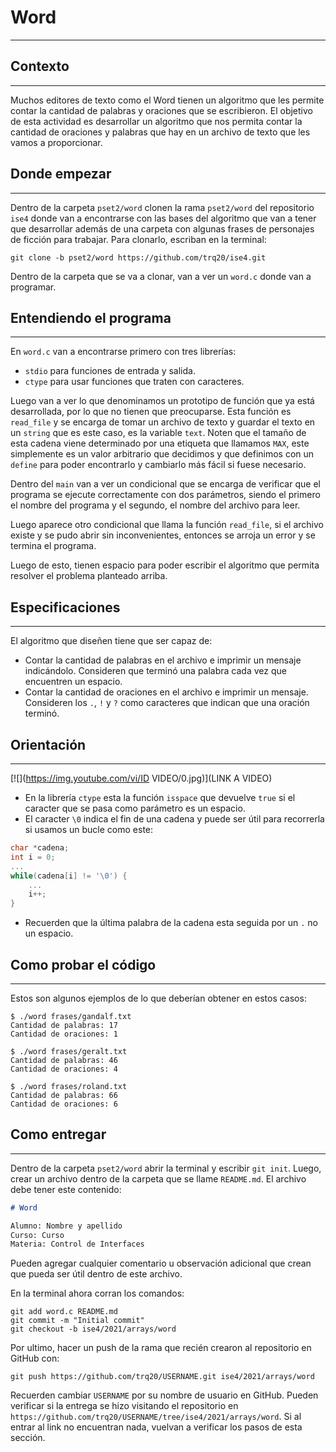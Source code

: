 # Word
---
## Contexto

---

Muchos editores de texto como el Word tienen un algoritmo que les permite contar la cantidad de palabras y oraciones que se escribieron. El objetivo de esta actividad es desarrollar un algoritmo que nos permita contar la cantidad de oraciones y palabras que hay en un archivo de texto que les vamos a proporcionar.



## Donde empezar

---

Dentro de la carpeta `pset2/word` clonen la rama `pset2/word` del repositorio `ise4` donde van a encontrarse con las bases del algoritmo que van a tener que desarrollar además de una carpeta con algunas frases de personajes de ficción para trabajar. Para clonarlo, escriban en la terminal:

```
git clone -b pset2/word https://github.com/trq20/ise4.git
```

Dentro de la carpeta que se va a clonar, van a ver un `word.c` donde van a programar.



## Entendiendo el programa

---

En `word.c` van a encontrarse primero con tres librerías:

- `stdio` para funciones de entrada y salida.
- `ctype` para usar funciones que traten con caracteres.

Luego van a ver lo que denominamos un prototipo de función que ya está desarrollada, por lo que no tienen que preocuparse. Esta función es `read_file` y se encarga de tomar un archivo de texto y guardar el texto en un `string` que es este caso, es la variable `text`. Noten que el tamaño de esta cadena viene determinado por una etiqueta que llamamos `MAX`, este simplemente es un valor arbitrario que decidimos y que definimos con un `define` para poder encontrarlo y cambiarlo más fácil si fuese necesario.

Dentro del `main` van a ver un condicional que se encarga de verificar que el programa se ejecute correctamente con dos parámetros, siendo el primero el nombre del programa y el segundo, el nombre del archivo para leer.

Luego aparece otro condicional que llama la función `read_file`, si el archivo existe y se pudo abrir sin inconvenientes, entonces se arroja un error y se termina el programa.

Luego de esto, tienen espacio para poder escribir el algoritmo que permita resolver el problema planteado arriba.



## Especificaciones

---

El algoritmo que diseñen tiene que ser capaz de:

- Contar la cantidad de palabras en el archivo e imprimir un mensaje indicándolo. Consideren que terminó una palabra cada vez que encuentren un espacio.
- Contar la cantidad de oraciones en el archivo e imprimir un mensaje. Consideren los `.`, `!` y `?` como caracteres que indican que una oración terminó.



## Orientación

---

[![](https://img.youtube.com/vi/ID VIDEO/0.jpg)](LINK A VIDEO)

- En la librería `ctype` esta la función `isspace` que devuelve `true` si el caracter que se pasa como parámetro es un espacio.
- El caracter `\0` indica el fin de una cadena y puede ser útil para recorrerla si usamos un bucle como este:

```c
char *cadena;
int i = 0;
...
while(cadena[i] != '\0') {
    ...
    i++;
}
```

- Recuerden que la última palabra de la cadena esta seguida por un `.` no un espacio.



## Como probar el código

---

Estos son algunos ejemplos de lo que deberían obtener en estos casos:

```
$ ./word frases/gandalf.txt
Cantidad de palabras: 17
Cantidad de oraciones: 1
```

```
$ ./word frases/geralt.txt
Cantidad de palabras: 46
Cantidad de oraciones: 4
```

```
$ ./word frases/roland.txt
Cantidad de palabras: 66
Cantidad de oraciones: 6
```



## Como entregar

---

Dentro de la carpeta `pset2/word` abrir la terminal y escribir `git init`. Luego, crear un archivo dentro de la carpeta que se llame `README.md`. El archivo debe tener este contenido:

  ```markdown
# Word

Alumno: Nombre y apellido
Curso: Curso
Materia: Control de Interfaces
  ```

Pueden agregar cualquier comentario u observación adicional que crean que pueda ser útil dentro de este archivo.

En la terminal ahora corran los comandos:

```
git add word.c README.md
git commit -m "Initial commit"
git checkout -b ise4/2021/arrays/word
```

Por ultimo, hacer un push de la rama que recién crearon al repositorio en GitHub con:

  ```
git push https://github.com/trq20/USERNAME.git ise4/2021/arrays/word
  ```

Recuerden cambiar `USERNAME` por su nombre de usuario en GitHub. Pueden verificar si la entrega se hizo visitando el repositorio en `https://github.com/trq20/USERNAME/tree/ise4/2021/arrays/word`. Si al entrar al link no encuentran nada, vuelvan a verificar los pasos de esta sección.

